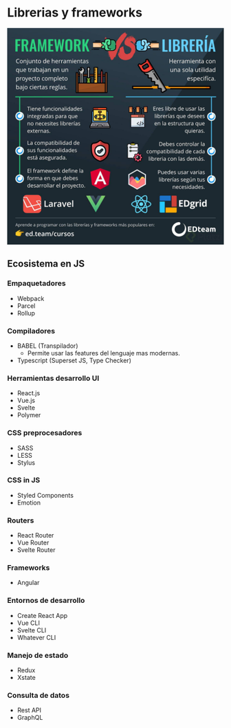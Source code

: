 # Librerias y frameworks

![](<../../.gitbook/assets/image (2).png>)

## Ecosistema en JS

### Empaquetadores

* Webpack
* Parcel
* Rollup

### Compiladores

* BABEL (Transpilador)
  * Permite usar las features del lenguaje mas modernas.
* Typescript (Superset JS, Type Checker)

### Herramientas desarrollo UI

* React.js
* Vue.js
* Svelte
* Polymer

### CSS preprocesadores

* SASS
* LESS
* Stylus

### CSS in JS

* Styled Components
* Emotion

### Routers

* React Router
* Vue Router
* Svelte Router

### Frameworks

* Angular

### Entornos de desarrollo

* Create React App
* Vue CLI
* Svelte CLI
* Whatever CLI

### Manejo de estado

* Redux
* Xstate

### Consulta de datos

* Rest API
* GraphQL
